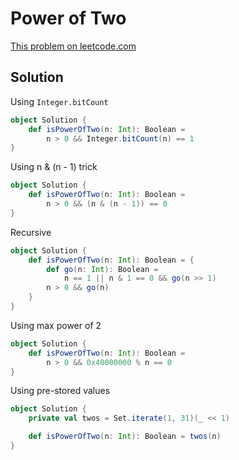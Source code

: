 # Power of Two

[This problem on leetcode.com](https://leetcode.com/problems/power-of-two/)

## Solution

Using `Integer.bitCount`

```scala
object Solution {
    def isPowerOfTwo(n: Int): Boolean =
        n > 0 && Integer.bitCount(n) == 1
}
```

Using n & (n - 1) trick

```scala
object Solution {
    def isPowerOfTwo(n: Int): Boolean =
        n > 0 && (n & (n - 1)) == 0
}
```

Recursive

```scala
object Solution {
    def isPowerOfTwo(n: Int): Boolean = {
        def go(n: Int): Boolean =
            n == 1 || n & 1 == 0 && go(n >> 1)
        n > 0 && go(n)
    }
}
```

Using max power of 2

```scala
object Solution {
    def isPowerOfTwo(n: Int): Boolean =
        n > 0 && 0x40000000 % n == 0
}
```

Using pre-stored values

```scala
object Solution {
    private val twos = Set.iterate(1, 31)(_ << 1)

    def isPowerOfTwo(n: Int): Boolean = twos(n)
}
```
